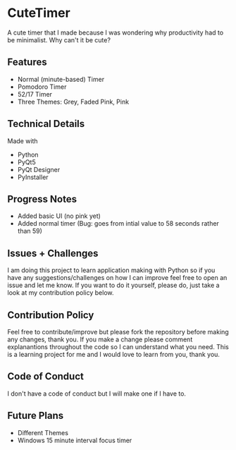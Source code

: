 # CuteTimer
A cute timer that I made because I was wondering why productivity had to be minimalist. Why can't it be cute?

## Features
- Normal (minute-based) Timer
- Pomodoro Timer
- 52/17 Timer
- Three Themes: Grey, Faded Pink, Pink

## Technical Details
Made with
- Python
- PyQt5
- PyQt Designer
- PyInstaller

## Progress Notes
- Added basic UI (no pink yet)
- Added normal timer (Bug: goes from intial value to 58 seconds rather than 59)

## Issues + Challenges
I am doing this project to learn application making with Python so if you have any suggestions/challenges on how I can improve feel free to open an issue and let me know. 
If you want to do it yourself, please do, just take a look  at my contribution policy below.

## Contribution Policy
Feel free to contribute/improve but please fork the repository before making any changes, thank you. If you make a change please comment explanantions throughout the code so I can understand what you need. 
This is a learning project for me and I would love to learn from you, thank you. 

## Code of Conduct
I don't have a code of conduct but I will make one if I have to. 

## Future Plans
- Different Themes
- Windows 15 minute interval focus timer

